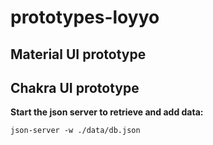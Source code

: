 # prototypes-loyyo

## Material UI prototype

## Chakra UI prototype
**Start the json server to retrieve and add data:**

```json-server -w ./data/db.json```
